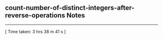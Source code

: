 <h2>count-number-of-distinct-integers-after-reverse-operations Notes</h2><hr>[ Time taken: 3 hrs 38 m 41 s ]